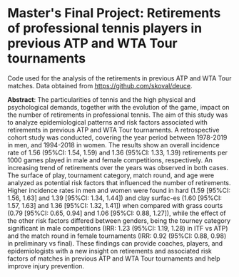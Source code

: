 # Master's Final Project: Retirements of professional tennis players in previous ATP and WTA Tour tournaments
Code used for the analysis of the retirements in previous ATP and WTA Tour matches. Data obtained from https://github.com/skoval/deuce.

**Abstract**: The particularities of tennis and the high physical and psychological demands, together with the evolution of the game, impact on the number of retirements in professional tennis. The aim of this study was to analyze epidemiological patterns and risk factors associated with retirements in previous ATP and WTA Tour tournaments. A retrospective cohort study was conducted, covering the year period between 1978-2019 in men, and 1994-2018 in women. The results show an overall incidence rate of 1.56 (95%CI: 1.54, 1.59) and 1.36 (95%CI: 1.33, 1.39) retirements per 1000 games played in male and female competitions, respectively. An increasing trend of retirements over the years was observed in both cases. The surface of play, tournament category, match round, and age were analyzed as potential risk factors that influenced the number of retirements. Higher incidence rates in men and women were found in hard (1.59 [95%CI: 1.56, 1.63] and 1.39 [95%CI: 1.34, 1.44]) and clay surfac-es (1.60 [95%CI: 1.57, 1.63] and 1.36 [95%CI: 1.32, 1.41]) when compared with grass courts (0.79 [95%CI: 0.65, 0.94] and 1.06 [95%CI: 0.88, 1.27]), while the effect of the other risk factors differed between genders, being the tourney category significant in male competitions (IRR: 1.23 (95%CI: 1.19, 1.28) in ITF vs ATP) and the match round in female tournaments (IRR: 0.92 (95%CI: 0.88, 0.98) in preliminary vs final). These findings can provide coaches, players, and epidemiologists with a new insight on retirements and associated risk factors of matches in previous ATP and WTA Tour tournaments and help improve injury prevention.
